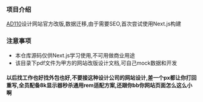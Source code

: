 ### 项目介绍
[AD110](https://www.ad110.com)设计网站官方改版,数据迁移,由于需要SEO,首次尝试使用Next.js构建

### 注意事项
* 本仓库源码仅供Next.js学习使用,不可用做商业用途
* 该目录下pdf文件为甲方的网站改版设计文档,可自己mock数据和开发

#### 以后找工作也好找外包也好,不要接这种设计公司的网站设计,差一个px都让你打回重写,全员配备8k显示器秒杀通用rem适配方案,还跟你bb你网站页面怎么这么小啊
